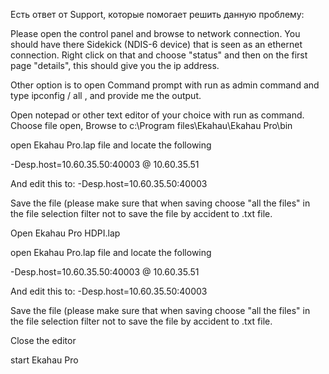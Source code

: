 Есть ответ от Support, которые помогает решить данную проблему:

Please open the control panel and browse to network connection. You should have there Sidekick (NDIS-6 device) that is seen as an ethernet connection. Right click on that and choose "status" and then on the first page "details", this should give you the ip address. 

Other option is to open Command prompt with run as admin command and type ipconfig / all , and provide me the output.

Open notepad or other text editor of your choice with run as command. 
Choose file open, 
Browse to c:\Program files\Ekahau\Ekahau Pro\bin

open Ekahau Pro.lap file and locate the following

-Desp.host=10.60.35.50:40003 @ 10.60.35.51

And edit this to:
-Desp.host=10.60.35.50:40003

Save the file (please make sure that when saving choose "all the files" in the file selection filter not to save the file by accident to .txt file. 

Open Ekahau Pro HDPI.lap

open Ekahau Pro.lap file and locate the following

-Desp.host=10.60.35.50:40003 @ 10.60.35.51

And edit this to:
-Desp.host=10.60.35.50:40003

Save the file (please make sure that when saving choose "all the files" in the file selection filter not to save the file by accident to .txt file. 

Close the editor

start Ekahau Pro
